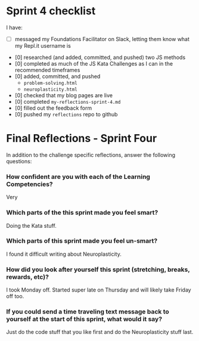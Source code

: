 # Sprint 4 checklist

I have:

- [ ] messaged my Foundations Facilitator on Slack, letting them know what my Repl.it username is
- [0] researched (and added, committed, and pushed) two JS methods
- [0] completed as much of the JS Kata Challenges as I can in the recommended timeframes
- [0] added, committed, and pushed
  - `problem-solving.html`
  - `neuroplasticity.html`
- [0] checked that my blog pages are live
- [0] completed `my-reflections-sprint-4.md`
- [0] filled out the feedback form
- [0] pushed my `reflections` repo to github

# Final Reflections - Sprint Four

In addition to the challenge specific reflections, answer the following questions:

### How confident are you with each of the Learning Competencies?

Very

### Which parts of the this sprint made you feel smart?

Doing the Kata stuff.

### Which parts of this sprint made you feel un-smart?

I found it difficult writing about Neuroplasticity.

### How did you look after yourself this sprint (stretching, breaks, rewards, etc)?

I took Monday off. Started super late on Thursday and will likely take Friday off too.

### If you could send a time traveling text message back to yourself at the start of this sprint, what would it say?

Just do the code stuff that you like first and do the Neuroplasticity stuff last.
